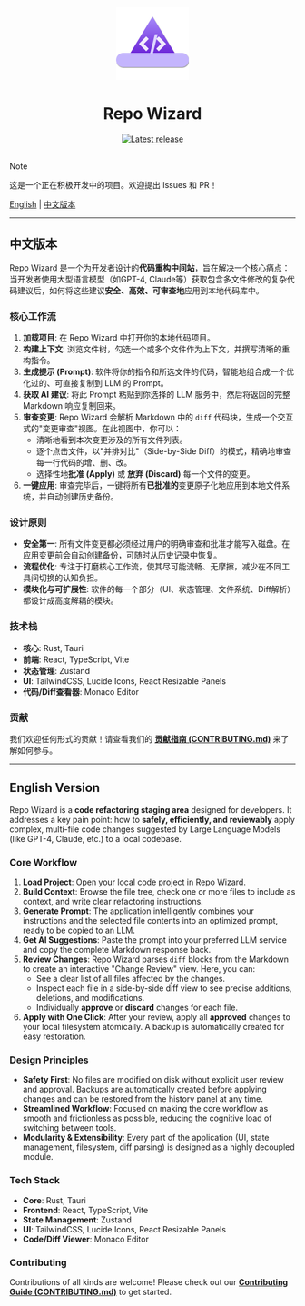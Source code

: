 <div align="center">
  <img src="src-tauri/icons/icon.svg" alt="Repo Wizard Logo" width="128" height="128">
  <h1>Repo Wizard</h1>
</div>

<div align="center">
  <a href="CONTRIBUTING.md#release-workflow-for-maintainers">
    <img src="https://img.shields.io/github/v/release/fanzhende/repo-wizard?display_name=tag&sort=semver" alt="Latest release">
  </a>
</div>

<br>

> [!NOTE]
> 这是一个正在积极开发中的项目。欢迎提出 Issues 和 PR！

[English](#english-version) | [中文版本](#中文版本)

---

## <a name="中文版本"></a>中文版本

Repo Wizard 是一个为开发者设计的**代码重构中间站**，旨在解决一个核心痛点：当开发者使用大型语言模型（如GPT-4, Claude等）获取包含多文件修改的复杂代码建议后，如何将这些建议**安全、高效、可审查地**应用到本地代码库中。

### 核心工作流

1.  **加载项目**: 在 Repo Wizard 中打开你的本地代码项目。
2.  **构建上下文**: 浏览文件树，勾选一个或多个文件作为上下文，并撰写清晰的重构指令。
3.  **生成提示 (Prompt)**: 软件将你的指令和所选文件的代码，智能地组合成一个优化过的、可直接复制到 LLM 的 Prompt。
4.  **获取 AI 建议**: 将此 Prompt 粘贴到你选择的 LLM 服务中，然后将返回的完整 Markdown 响应复制回来。
5.  **审查变更**: Repo Wizard 会解析 Markdown 中的 `diff` 代码块，生成一个交互式的"变更审查"视图。在此视图中，你可以：
    -   清晰地看到本次变更涉及的所有文件列表。
    -   逐个点击文件，以"并排对比"（Side-by-Side Diff）的模式，精确地审查每一行代码的增、删、改。
    -   选择性地**批准 (Apply)** 或 **放弃 (Discard)** 每一个文件的变更。
6.  **一键应用**: 审查完毕后，一键将所有**已批准的**变更原子化地应用到本地文件系统，并自动创建历史备份。

### 设计原则

-   **安全第一**: 所有文件变更都必须经过用户的明确审查和批准才能写入磁盘。在应用变更前会自动创建备份，可随时从历史记录中恢复。
-   **流程优化**: 专注于打磨核心工作流，使其尽可能流畅、无摩擦，减少在不同工具间切换的认知负担。
-   **模块化与可扩展性**: 软件的每一个部分（UI、状态管理、文件系统、Diff解析）都设计成高度解耦的模块。

### 技术栈

-   **核心**: Rust, Tauri
-   **前端**: React, TypeScript, Vite
-   **状态管理**: Zustand
-   **UI**: TailwindCSS, Lucide Icons, React Resizable Panels
-   **代码/Diff查看器**: Monaco Editor

### 贡献

我们欢迎任何形式的贡献！请查看我们的 [**贡献指南 (CONTRIBUTING.md)**](./CONTRIBUTING.md) 来了解如何参与。

---

## <a name="english-version"></a>English Version

Repo Wizard is a **code refactoring staging area** designed for developers. It addresses a key pain point: how to **safely, efficiently, and reviewably** apply complex, multi-file code changes suggested by Large Language Models (like GPT-4, Claude, etc.) to a local codebase.

### Core Workflow

1.  **Load Project**: Open your local code project in Repo Wizard.
2.  **Build Context**: Browse the file tree, check one or more files to include as context, and write clear refactoring instructions.
3.  **Generate Prompt**: The application intelligently combines your instructions and the selected file contents into an optimized prompt, ready to be copied to an LLM.
4.  **Get AI Suggestions**: Paste the prompt into your preferred LLM service and copy the complete Markdown response back.
5.  **Review Changes**: Repo Wizard parses `diff` blocks from the Markdown to create an interactive "Change Review" view. Here, you can:
    -   See a clear list of all files affected by the changes.
    -   Inspect each file in a side-by-side diff view to see precise additions, deletions, and modifications.
    -   Individually **approve** or **discard** changes for each file.
6.  **Apply with One Click**: After your review, apply all **approved** changes to your local filesystem atomically. A backup is automatically created for easy restoration.

### Design Principles

-   **Safety First**: No files are modified on disk without explicit user review and approval. Backups are automatically created before applying changes and can be restored from the history panel at any time.
-   **Streamlined Workflow**: Focused on making the core workflow as smooth and frictionless as possible, reducing the cognitive load of switching between tools.
-   **Modularity & Extensibility**: Every part of the application (UI, state management, filesystem, diff parsing) is designed as a highly decoupled module.

### Tech Stack

-   **Core**: Rust, Tauri
-   **Frontend**: React, TypeScript, Vite
-   **State Management**: Zustand
-   **UI**: TailwindCSS, Lucide Icons, React Resizable Panels
-   **Code/Diff Viewer**: Monaco Editor

### Contributing

Contributions of all kinds are welcome! Please check out our [**Contributing Guide (CONTRIBUTING.md)**](./CONTRIBUTING.md) to get started.